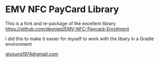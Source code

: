 # EMV NFC PayCard Library
This is a fork and re-package of the excellent library
https://github.com/devnied/EMV-NFC-Paycard-Enrollment

I did this to make it easier for myself to work with the libary in
a Gradle environment

gjyoung1974@gmail.com
